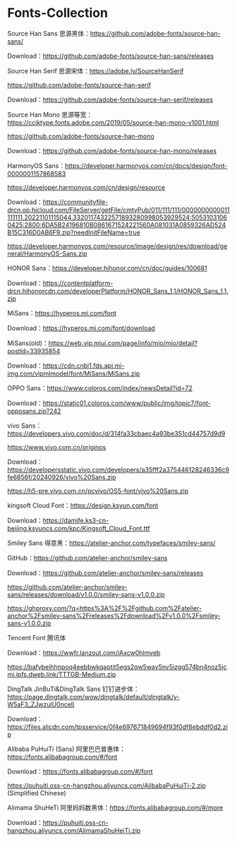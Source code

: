 # Fonts-Collection

Source Han Sans 思源黑体：https://github.com/adobe-fonts/source-han-sans/

Download：https://github.com/adobe-fonts/source-han-sans/releases

Source Han Serif 思源宋体：https://adobe.ly/SourceHanSerif

https://github.com/adobe-fonts/source-han-serif

Download：https://github.com/adobe-fonts/source-han-serif/releases

Source Han Mono 思源等宽：https://ccjktype.fonts.adobe.com/2019/05/source-han-mono-v1001.html

https://github.com/adobe-fonts/source-han-mono

Download：https://github.com/adobe-fonts/source-han-mono/releases

HarmonyOS Sans：https://developer.harmonyos.com/cn/docs/design/font-0000001157868583

https://developer.harmonyos.com/cn/design/resource

Download：https://communityfile-drcn.op.hicloud.com/FileServer/getFile/cmtyPub/011/111/111/0000000000011111111.20221101115044.33201174322571893280998053929524:50531031060425:2800:6DA5B24196810B0861671524221560A081031A0859326AD524B15C316D0AB6F9.zip?needInitFileName=true

https://developer.harmonyos.com/resource/image/design/res/download/general/HarmonyOS-Sans.zip

HONOR Sans：https://developer.hihonor.com/cn/doc/guides/100681

Download：https://contentplatform-drcn.hihonorcdn.com/developerPlatform/HONOR_Sans_1.1/HONOR_Sans_1.1.zip

MiSans：https://hyperos.mi.com/font

Download：https://hyperos.mi.com/font/download

MiSans(old)：https://web.vip.miui.com/page/info/mio/mio/detail?postId=33935854

Download：https://cdn.cnbj1.fds.api.mi-img.com/vipmlmodel/font/MiSans/MiSans.zip

OPPO Sans：https://www.coloros.com/index/newsDetail?id=72

Download：https://static01.coloros.com/www/public/img/topic7/font-opposans.zip?242

vivo Sans：https://developers.vivo.com/doc/d/314fa33cbaec4a93be351cd44757d9d9

https://www.vivo.com.cn/originos

Download：https://developersstatic.vivo.com/developers/a35fff2a375446128246336c9fe6856f/20240926/vivo%20Sans.zip

https://h5-pre.vivo.com.cn/pcvivo/OS5-font/vivo%20Sans.zip

kingsoft Cloud Font：https://design.ksyun.com/font

Download：https://damife.ks3-cn-beijing.ksyuncs.com/kpc/Kingsoft_Cloud_Font.ttf

Smiley Sans 得意黑：https://atelier-anchor.com/typefaces/smiley-sans/

GitHub：https://github.com/atelier-anchor/smiley-sans

Download：https://github.com/atelier-anchor/smiley-sans/releases

https://github.com/atelier-anchor/smiley-sans/releases/download/v1.0.0/smiley-sans-v1.0.0.zip

https://ghproxy.com/?q=https%3A%2F%2Fgithub.com%2Fatelier-anchor%2Fsmiley-sans%2Freleases%2Fdownload%2Fv1.0.0%2Fsmiley-sans-v1.0.0.zip

Tencent Font 腾讯体

Download：https://wwfr.lanzout.com/iAxcw0hlmveb

https://bafybeihhnpoq4eebbwkqaptit5egs2qw5way5nv5izgg574bn4noz5jcmi.ipfs.dweb.link/TTTGB-Medium.zip

DingTalk JinBuTi&DingTalk Sans 钉钉进步体：https://page.dingtalk.com/wow/dingtalk/default/dingtalk/y-W5aF3_ZJwzulU0nceIl

Download：https://files.alicdn.com/tpsservice/0f4e697671849694f93f0df8ebddf0d2.zip

Alibaba PuHuiTi (Sans) 阿里巴巴普惠体：https://fonts.alibabagroup.com/#/font

Download：https://fonts.alibabagroup.com/#/font

https://puhuiti.oss-cn-hangzhou.aliyuncs.com/AlibabaPuHuiTi-2.zip (Simplified Chinese)

Alimama ShuHeTi 阿里妈妈数黑体：https://fonts.alibabagroup.com/#/more

Download：https://puhuiti.oss-cn-hangzhou.aliyuncs.com/AlimamaShuHeiTi.zip

